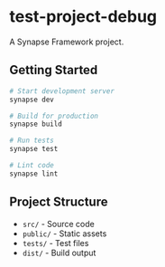# test-project-debug

A Synapse Framework project.

## Getting Started

```bash
# Start development server
synapse dev

# Build for production
synapse build

# Run tests
synapse test

# Lint code
synapse lint
```

## Project Structure

- `src/` - Source code
- `public/` - Static assets
- `tests/` - Test files
- `dist/` - Build output
